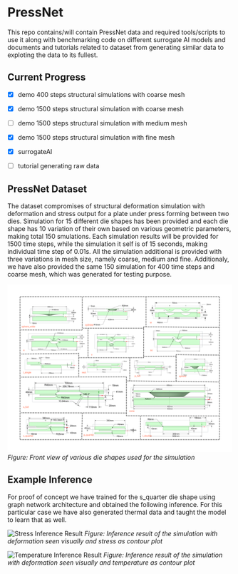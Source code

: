 # PressNet

This repo contains/will contain PressNet data and required tools/scripts to use it along with benchmarking code on different surrogate AI models and documents and tutorials related to dataset from generating similar data to exploting the data to its fullest.

## Current Progress
- [x] demo 400 steps structural simulations with coarse mesh
- [x] demo 1500 steps structural simulation with coarse mesh
- [ ] demo 1500 steps structural simulation with medium mesh
- [x] demo 1500 steps structural simulation with fine mesh
- [x] surrogateAI
- [ ] tutorial generating raw data


## PressNet Dataset
The dataset compromises of structural deformation simulation with deformation and stress output for a plate under press forming between two dies. Simulation for 15 different die shapes has been provided and each die shape has 10 variation of their own based on various geometric parameters, making total 150 smulations. Each simulation results will be provided for 1500 time steps, while the simulation it self is of 15 seconds, making individual time step of 0.01s. All the simulation additional is provided with three variations in mesh size, namely coarse, medium and fine. Additionaly, we have also provided the same 150 simulation for 400 time steps and coarse mesh, which was generated for testing purpose.

![Die Shapes Front View](docs/images/PressNet_die_shapes.png)
*Figure: Front view of various die shapes used for the simulation*

## Example Inference 
For proof of concept we have trained for the s_quarter die shape using graph network architecture and obtained the following inference. For this particular case we have also generated thermal data and taught the model to learn that as well.

![Stress Inference Result](docs/images/10x1_1500steps.gif)
*Figure: Inference result of the simulation with deformation seen visually and stress as contour plot*

![Temperature Inference Result](docs/images/10x2_thermal_with_deformation.gif)
*Figure: Inference result of the simulation with deformation seen visually and temperature as contour plot*
